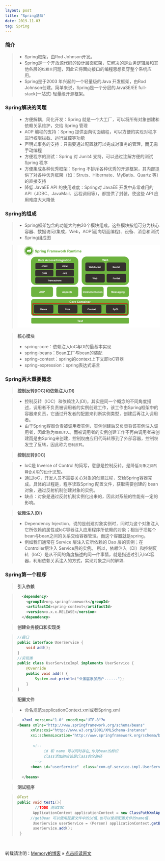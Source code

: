 ```yaml
---
layout: post
title: "Spring基础"
date: 2019-11-03
tag: Spring
---
```

### 简介

> * Spring框架，由Rod Johnson开发。
> * Spring是一个开放源代码的设计层面框架，它解决的是业务逻辑层和其他各层的`松耦合`问题，因此它将面向接口的编程思想贯穿整个系统应用。
> * Spring是于2003 年兴起的一个轻量级的Java 开发框架，由Rod Johnson创建。简单来说，Spring是一个分层的JavaSE/EE full-stack(一站式) 轻量级开源框架。

### Spring解决的问题

> * 方便解耦，简化开发：Spring 就是一个大工厂，可以将所有对象创建和依赖关系维护，交给 Spring 管理
> * AOP 编程的支持：Spring 提供面向切面编程，可以方便的实现对程序进行权限拦截、运行监控等功能
> * 声明式事务的支持：只需要通过配置就可以完成对事务的管理，而无需手动编程
> * 方便程序的测试：Spring 对 Junit4 支持，可以通过注解方便的测试 Spring 程序
> * 方便集成各种优秀框架：Spring 不排斥各种优秀的开源框架，其内部提供了对各种优秀框架（如：Struts、Hibernate、MyBatis、Quartz 等）的直接支持
> * 降低 JavaEE API 的使用难度：Spring对 JavaEE 开发中非常难用的API（JDBC、JavaMail、远程调用等），都提供了封装，使这些 API 应用难度大大降低

### Spring的组成

> * Spring框架包含的功能大约由20个模块组成。这些模块按组可分为核心容器、数据访问/集成，Web，AOP(面向切面编程)、设备、消息和测试
> * Spring组成图

> ![Spring](/images/Spring/002.png)

> **核心模块**
>   - spring-core：依赖注入IoC与DI的最基本实现
>   - spring-beans：Bean工厂与bean的装配
>   - spring-context：spring的context上下文即IoC容器
>   - spring-expression：spring表达式语言

### Spring两大重要概念

> **控制反转(IOC)和依赖注入(DI)**

> *	控制反转（IOC）和依赖注入(DI)，其实是同一个概念的不同角度描述，调用者不负责被调用者的实例创建工作，该工作由Spring框架中的容器来负责，它通过开发者的配置来判断实例类型，创建后再注入调用者。
> * 由于Spring容器负责被调用者实例，实例创建后又负责将该实例注入调用者，因此称为`依赖注入`。而被调用者的实例创建工作不再由调用者来创建而是由Spring来创建，控制权由应用代码转移到了外部容器，控制权发生了反转，因此称为`控制反转`。

> **控制反转(IOC)**

> * IoC是 Inverse of Control 的简写，意思是控制反转。是降低`对象之间的耦合关系`的设计思想。
> * 通过IoC，开发人员不需要关心对象的创建过程，交给Spring容器完成。具体的过程是，程序读取Spring 配置文件，获取需要创建的 bean 对象，通过反射机制创建对象的实例。
> * 缺点：对象是通过反射机制实例化出来的，因此对系统的性能有一定的影响。

> **依赖注入(DI)**

> * Dependency Injection，说的是创建对象实例时，同时为这个对象注入它所依赖的属性或IoC容器注入应用程序所依赖的对象；相当于把每个bean与bean之间的关系交给容器管理。而这个容器就是spring。
> * 例如我们通常在 Service 层注入它所依赖的 Dao 层的实例；在 Controller层注入 Service层的实例。
所以，依赖注入（DI）和控制反转（IoC）是从不同的角度描述的同一件事情，就是指通过引入IoC容器，利用依赖关系注入的方式，实现对象之间的解耦.

### Spring第一个程序

> **引入依赖**

>```xml
>   <dependency>
>     <groupId>org.springframework</groupId>
>     <artifactId>spring-context</artifactId>
>     <version>x.x.x.RELEASE</version>
>   </dependency>
>```

> **创建业务接口和实现类**

>```java
> //接口
> public interface UserService {
>     void add();
> }
> //实现类
> public class UserServiceImpl implements UserService {
>     @Override
>     public void add() {
>         System.out.println("业务层添加用户......");
>     }
> }
>```

> **配置文件**

> * 命名规范:applicationContext.xml或者Spring.xml

>```xml
>   <?xml version="1.0" encoding="UTF-8"?>
> <beans xmlns="http://www.springframework.org/schema/beans"
>       xmlns:xsi="http://www.w3.org/2001/XMLSchema-instance"
>       xsi:schemaLocation="http://www.springframework.org/schema/beans http://www.springframework.org/schema/beans/spring-beans.xsd">
>
>        <!-- 
>             id 和 name 可以同时存在,作为bean的标识
>             class添加的应该是class的全路径
>         -->
>       <bean id="userService"  class="com.qf.service.impl.UserServiceImpl"/>
>
>   </beans>
>```

> **测试程序**

>```java
> @Test
> public void test1(){
>         //TODO 测试IOC
>        ApplicationContext applicationContext = new ClassPathXmlApplicationContext("applicationContext.xml");
>		//getBean 可以使用配置文件中的id值,也可以使用配置文件的name值.
>        UserService userService = (Person) applicationContext.getBean("userService");
>        userService.add();
>  }
>```

<br>
    
转载请注明：[Memory的博客](https://www.shendonghai.com) » [点击阅读原文](http://www.shendonghai.com/2019/11/Spring%E5%9F%BA%E7%A1%80/) 